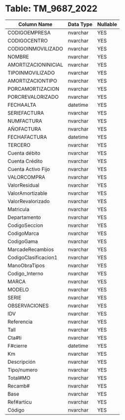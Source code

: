 # Table: TM_9687_2022

| Column Name | Data Type | Nullable |
|-------------|-----------|----------|
| CODIGOEMPRESA | nvarchar | YES |
| CODIGOCENTRO | nvarchar | YES |
| CODIGOINMOVILIZADO | nvarchar | YES |
| NOMBRE | nvarchar | YES |
| AMORTIZACIONINICIAL | nvarchar | YES |
| TIPOINMOVILIZADO | nvarchar | YES |
| AMORTIZACIONTIPO | nvarchar | YES |
| PORCAMORTIZACION | nvarchar | YES |
| PORCREVALORIZADO | nvarchar | YES |
| FECHAALTA | datetime | YES |
| SERIEFACTURA | nvarchar | YES |
| NUMFACTURA | nvarchar | YES |
| AÑOFACTURA | nvarchar | YES |
| FECHAFACTURA | datetime | YES |
| TERCERO | nvarchar | YES |
| Cuenta débito | nvarchar | YES |
| Cuenta Crédito | nvarchar | YES |
| Cuenta Activo Fijo | nvarchar | YES |
| VALORCOMPRA | nvarchar | YES |
| ValorResidual | nvarchar | YES |
| ValorAmortizable | nvarchar | YES |
| ValorRevalorizado | nvarchar | YES |
| Matricula | nvarchar | YES |
| Departamento | nvarchar | YES |
| CodigoSeccion | nvarchar | YES |
| CodigoMarca | nvarchar | YES |
| CodigoGama | nvarchar | YES |
| MarcadeRecambios | nvarchar | YES |
| CodigoClasificacion1 | nvarchar | YES |
| ManoObraTipos | nvarchar | YES |
| Codigo_Interno | nvarchar | YES |
| MARCA | nvarchar | YES |
| MODELO | nvarchar | YES |
| SERIE | nvarchar | YES |
| OBSERVACIONES | nvarchar | YES |
| IDV | nvarchar | YES |
| Referencia | nvarchar | YES |
| Tall | nvarchar | YES |
| Cta#ti | nvarchar | YES |
| F#cierre | datetime | YES |
| Km | nvarchar | YES |
| Descripción | nvarchar | YES |
| Tipo/numero | nvarchar | YES |
| Total#MO | nvarchar | YES |
| Recamb# | nvarchar | YES |
| Base | nvarchar | YES |
| Ref#articu | nvarchar | YES |
| Código | nvarchar | YES |
